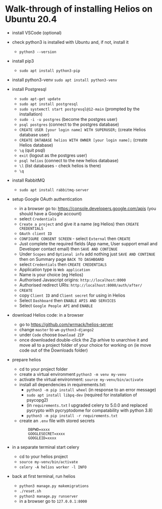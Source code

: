 # Walk-through of installing Helios on Ubuntu 20.4 

- install VSCode (optional)
- check python3 is installed with Ubuntu and, if not, install it
    - `python3 --version`
- install pip3
    - `sudo apt install python3-pip`
- install python3-venv `sudo apt install python3-venv`
- install Postgresql
    - `sudo apt-get update`
    - `sudo apt install postgresql`
    - `sudo systemctl start postgresql@12-main` (prompted by the installation) 
    - `sudo -i -u postgres` (become the postgres user)
    - `psql postgres` (connect to the postgres database)
    - `CREATE USER [your login name] WITH SUPERUSER;` (create Helios database user)
    - `CREATE DATABASE helios WITH OWNER [your login name];`  (create Helios database)
    - `\q` (quit psql)
    - `exit` (logout as the postgres user)
    - `psql helios` (connect to the new helios database)
    - `\l` (list databases - check helios is there)
    - `\q`
- install RabbitMQ
    - `sudo apt install rabbitmq-server`
- setup Google OAuth authentication
    - in a browser go to: https://console.developers.google.com/apis  (you should have a Google account)
    - select `Credentials`
    - `Create a project` and give it a name (eg Helios) then `CREATE CREDENTIALS`
    - `OAuth client ID`
    - `CONFIGURE CONSENT SCREEN` - select `External` then `CREATE`
    - Just complete the required fields (App name, User support email and Developer contact email) then `SAVE AND CONTINUE`
    - Under `Scopes` and `Optional info` add nothing just `SAVE AND CONTINUE` then on Summary page `BACK TO DASHBOARD`
    - select `Credentials` then `CREATE CREDENTIALS`
    - Application type is `Web application`
    - Name is your choice (eg Helios)
    - Authorised Javascript origins: `http://localhost:8000`
    - Authorised redirect URIs: `http://localhost:8000/auth/after/`
    - `CREATE`
    - copy `Client ID` and `Client secret` for using in Helios
    - Select `Dashboard` then `ENABLE APIS AND SERVICES`
    - Select `Google People API` and `ENABLE`

- download Helios code: in a browser 
    - go to https://github.com/wrmack/helios-server
    - change `master` to `wm-python3-django2`
    - under `Code` choose `Download ZIP`
    - once downloaded double-click the Zip arhive to unarchive it and move all to a project folder of your choice for working on (ie move code out of the Downloads folder)
- prepare helios
    - cd to your project folder
    - create a virtual environment `python3 -m venv my-venv`
    - activate the virtual environment: `source my-venv/bin/activate`
    - install all dependencies in requirements.txt: 
        - `python3 -m pip install wheel`  (in response to an error message)
        - `sudo apt install libpq-dev` (required for installation of psycopg2)
        - (in `requirements.txt` I upgraded celery to 5.0.0 and replaced pycrypto with pycryptodome for compatability with python 3.8)
        - `python3 -m pip install -r requirements.txt`
    - create an `.env` file with stored secrets
        ```shell
            DBPWD=xxxx
            GOOGLESECRET=xxxx
            GOOGLEID=xxxx
        ```
- in a separate terminal start celery
    - cd to your helios project
    - `source my-venv/bin/activate`
    - `celery -A helios worker -l INFO` 
- back at first terminal, run helios
    - `python3 manage.py makemigrations`
    - `./reset.sh`
    - `python3 manage.py runserver`
    - in a browser go to `127.0.0.1:8000`




    